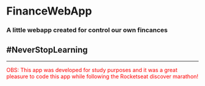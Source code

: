 # FinanceWebApp
### A little webapp created for control our own fincances

## \#NeverStopLearning

***
<font color="red">OBS: This app was developed for study purposes and it was a great pleasure to code this app while following the Rocketseat discover marathon! </font>


